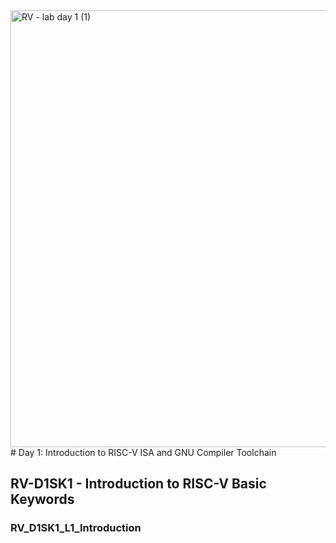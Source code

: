 <img width="699" alt="RV - lab day 1 (1)" src="https://github.com/user-attachments/assets/0adfb4ca-a258-4fa9-afa1-9b9ef4d3f18e" />
# Day 1: Introduction to RISC-V ISA and GNU Compiler Toolchain

## RV-D1SK1 - Introduction to RISC-V Basic Keywords

### RV_D1SK1_L1_Introduction

